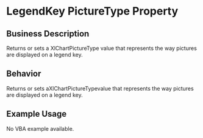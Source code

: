 # LegendKey PictureType Property

## Business Description
Returns or sets a XlChartPictureType value that represents the way pictures are displayed on a legend key.

## Behavior
Returns or sets aXlChartPictureTypevalue that represents the way pictures are displayed on a legend key.

## Example Usage
No VBA example available.